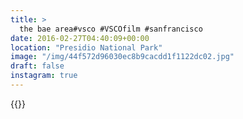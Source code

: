 ```yaml
---
title: >
  the bae area#vsco #VSCOfilm #sanfrancisco
date: 2016-02-27T04:40:09+00:00
location: "Presidio National Park"
image: "/img/44f572d96030ec8b9cacdd1f1122dc02.jpg"
draft: false
instagram: true
---
```


{{<photo src="/img/44f572d96030ec8b9cacdd1f1122dc02.jpg">}}
